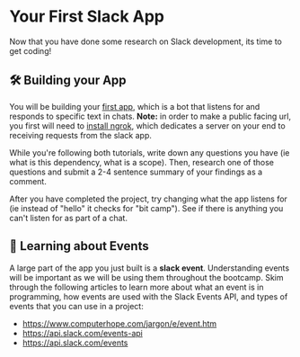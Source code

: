 # Your First Slack App

Now that you have done some research on Slack development, its time to get coding! 

## 🛠 Building your App

You will be building your [first app](https://slack.dev/bolt-js/tutorial/getting-started#:~:text=%20Getting%20started%20with%20Bolt%20for%20JavaScript%20,handled%2C%20it%E2%80%99s%20time%20to%20set%20up...%20More%20%E2%80%A9https://slack.dev/bolt-js/tutorial/getting-started), which is a bot that listens for and responds to specific text in chats. **Note:** in order to make a public facing url, you first will need to [install ngrok](https://api.slack.com/tutorials/tunneling-with-ngrok), which dedicates a server on your end to receiving requests from the slack app. 

While you're following both tutorials, write down any questions you have (ie what is this dependency, what is a scope). Then, research one of those questions and submit a 2-4 sentence summary of your findings as a comment. 

After you have completed the project, try changing what the app listens for (ie instead of "hello" it checks for "bit camp"). See if there is anything you can't listen for as part of a chat. 

## 🔔 Learning about Events

A large part of the app you just built is a **slack event**. Understanding events will be important as we will be using them throughout the bootcamp. Skim through the following articles to learn more about what an event is in programming, how events are used with the Slack Events API, and types of events that you can use in a project:

* https://www.computerhope.com/jargon/e/event.htm
* https://api.slack.com/events-api
* https://api.slack.com/events
